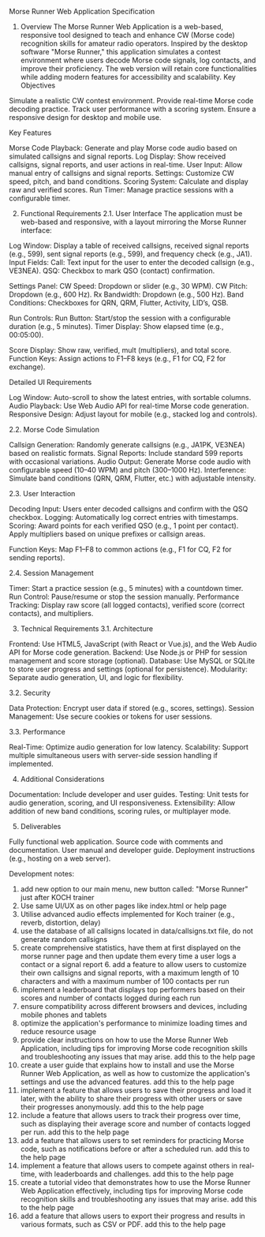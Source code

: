 Morse Runner Web Application Specification

1. Overview
The Morse Runner Web Application is a web-based, responsive tool designed to teach and enhance CW (Morse code) recognition skills for amateur radio operators. Inspired by the desktop software "Morse Runner," this application simulates a contest environment where users decode Morse code signals, log contacts, and improve their proficiency. The web version will retain core functionalities while adding modern features for accessibility and scalability.
Key Objectives

Simulate a realistic CW contest environment.
Provide real-time Morse code decoding practice.
Track user performance with a scoring system.
Ensure a responsive design for desktop and mobile use.

Key Features

Morse Code Playback: Generate and play Morse code audio based on simulated callsigns and signal reports.
Log Display: Show received callsigns, signal reports, and user actions in real-time.
User Input: Allow manual entry of callsigns and signal reports.
Settings: Customize CW speed, pitch, and band conditions.
Scoring System: Calculate and display raw and verified scores.
Run Timer: Manage practice sessions with a configurable timer.


2. Functional Requirements
2.1. User Interface
The application must be web-based and responsive, with a layout mirroring the Morse Runner interface:

Log Window: Display a table of received callsigns, received signal reports (e.g., 599), sent signal reports (e.g., 599), and frequency check (e.g., JA1).
Input Fields:
Call: Text input for the user to enter the decoded callsign (e.g., VE3NEA).
QSQ: Checkbox to mark QSO (contact) confirmation.


Settings Panel:
CW Speed: Dropdown or slider (e.g., 30 WPM).
CW Pitch: Dropdown (e.g., 600 Hz).
Rx Bandwidth: Dropdown (e.g., 500 Hz).
Band Conditions: Checkboxes for QRN, QRM, Flutter, Activity, LID’s, QSB.


Run Controls:
Run Button: Start/stop the session with a configurable duration (e.g., 5 minutes).
Timer Display: Show elapsed time (e.g., 00:05:00).


Score Display: Show raw, verified, mult (multipliers), and total score.
Function Keys: Assign actions to F1–F8 keys (e.g., F1 for CQ, F2 for exchange).

Detailed UI Requirements

Log Window: Auto-scroll to show the latest entries, with sortable columns.
Audio Playback: Use Web Audio API for real-time Morse code generation.
Responsive Design: Adjust layout for mobile (e.g., stacked log and controls).


2.2. Morse Code Simulation

Callsign Generation: Randomly generate callsigns (e.g., JA1PK, VE3NEA) based on realistic formats.
Signal Reports: Include standard 599 reports with occasional variations.
Audio Output: Generate Morse code audio with configurable speed (10–40 WPM) and pitch (300–1000 Hz).
Interference: Simulate band conditions (QRN, QRM, Flutter, etc.) with adjustable intensity.


2.3. User Interaction

Decoding Input: Users enter decoded callsigns and confirm with the QSQ checkbox.
Logging: Automatically log correct entries with timestamps.
Scoring:
Award points for each verified QSO (e.g., 1 point per contact).
Apply multipliers based on unique prefixes or callsign areas.


Function Keys: Map F1–F8 to common actions (e.g., F1 for CQ, F2 for sending reports).


2.4. Session Management

Timer: Start a practice session (e.g., 5 minutes) with a countdown timer.
Run Control: Pause/resume or stop the session manually.
Performance Tracking: Display raw score (all logged contacts), verified score (correct contacts), and multipliers.


3. Technical Requirements
3.1. Architecture

Frontend: Use HTML5, JavaScript (with React or Vue.js), and the Web Audio API for Morse code generation.
Backend: Use Node.js or PHP for session management and score storage (optional).
Database: Use MySQL or SQLite to store user progress and settings (optional for persistence).
Modularity: Separate audio generation, UI, and logic for flexibility.

3.2. Security

Data Protection: Encrypt user data if stored (e.g., scores, settings).
Session Management: Use secure cookies or tokens for user sessions.

3.3. Performance

Real-Time: Optimize audio generation for low latency.
Scalability: Support multiple simultaneous users with server-side session handling if implemented.


4. Additional Considerations

Documentation: Include developer and user guides.
Testing: Unit tests for audio generation, scoring, and UI responsiveness.
Extensibility: Allow addition of new band conditions, scoring rules, or multiplayer mode.


5. Deliverables

Fully functional web application.
Source code with comments and documentation.
User manual and developer guide.
Deployment instructions (e.g., hosting on a web server).


Development notes:

1. add new option to our main menu, new button called: "Morse Runner" just after KOCH trainer
2. Use same UI/UX as on other pages like index.html or help page
3. Utilise advanced audio effects implemented for Koch trainer (e.g., reverb, distortion, delay)
4. use the database of all callsigns located in data/callsigns.txt file, do not generate random callsigns
5. create comprehensive statistics, have them at first displayed on the morse runner page and then update them every time a user logs a contact or a signal report 6. add a feature to allow users to customize their own callsigns and signal reports, with a maximum length of 10 characters and with a maximum number of 100 contacts per run
7. implement a leaderboard that displays top performers based on their scores and number of contacts logged during each run
8. ensure compatibility across different browsers and devices, including mobile phones and tablets
9. optimize the application's performance to minimize loading times and reduce resource usage
10. provide clear instructions on how to use the Morse Runner Web Application, including tips for improving Morse code recognition skills and troubleshooting any issues that may arise. add this to the help page
11. create a user guide  that explains how to install and use the Morse Runner Web Application, as well as how to customize the application's settings and use the advanced features. add this to the help page
12. implement a feature that allows users to save their progress and load it later, with the ability to share their progress with other users or save their progresses anonymously. add this to the help page
13. include a feature that allows users to track their progress over time, such as displaying their average score and number of contacts logged per run. add this to the help page
14. add a feature that allows users to set reminders for practicing Morse code, such as notifications before or after a scheduled run. add this to the help page
15. implement a feature that allows users to compete against others in real-time, with leaderboards and challenges. add this to the help page
16. create a tutorial video that demonstrates how to use the Morse Runner Web Application effectively, including tips for improving Morse code recognition skills and troubleshooting any issues that may arise. add this to the help page
17. add a feature that allows users to export their progress and results in various formats, such as CSV or PDF. add this to the help page
